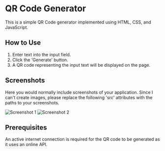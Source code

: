 <!DOCTYPE html>
<html>
<head>
    <title>QR Code Generator</title>
</head>
<body>
    <h1>QR Code Generator</h1>
    <p>This is a simple QR Code generator implemented using HTML, CSS, and JavaScript.</p>
    <h2>How to Use</h2>
    <ol>
        <li>Enter text into the input field.</li>
        <li>Click the 'Generate' button.</li>
        <li>A QR code representing the input text will be displayed on the page.</li>
    </ol>
    <h2>Screenshots</h2>
    <p>Here you would normally include screenshots of your application. Since I can't create images, please replace the following 'src' attributes with the paths to your screenshots.</p>
    <img src="path_to_your_screenshot" alt="Screenshot 1">
    <img src="path_to_your_screenshot" alt="Screenshot 2">
    <h2>Prerequisites</h2>
    <p>An active internet connection is required for the QR code to be generated as it uses an online API.</p>
</body>
</html>
